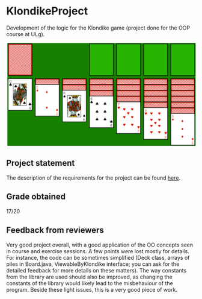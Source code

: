 # KlondikeProject
Development of the logic for the Klondike game (project done for the OOP course at ULg).

![alt text](https://raw.githubusercontent.com/jdromeiro/KlondikeProject/master/Klondike.png)

## Project statement
The description of the requirements for the project can be found [here](https://www.dropbox.com/s/eih4ectrc37nywu/Klondike_project_statement.pdf?dl=0).

## Grade obtained
17/20

## Feedback from reviewers
Very good project overall, with a good application of the OO concepts seen in course and exercise sessions. 
A few points were lost mostly for details. For instance, the code can be sometimes simplified (Deck class, arrays of piles in Board.java, ViewableByKlondike interface; you can ask for the detailed feedback for more details on these matters). 
The way constants from the library are used should also be improved, as changing the constants of the library would likely lead to the misbehaviour of the program. 
Beside these light issues, this is a very good piece of work.
